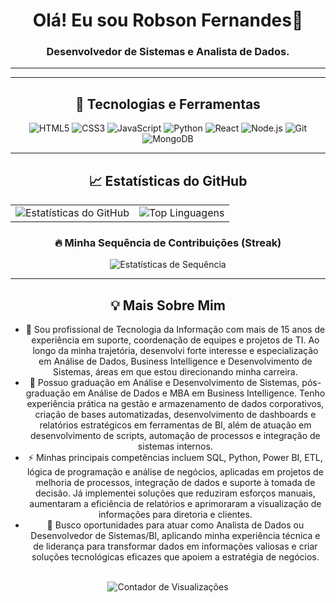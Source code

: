 <div align="center">

# Olá! Eu sou Robson Fernandes👋

### Desenvolvedor de Sistemas e Analista de Dados.

---

<p align="center">
  <a href="https://www.linkedin.com/in/robsonfernandesdemacedo/>
    <img src="https://img.shields.io/badge/LinkedIn-0077B5?style=for-the-badge&logo=linkedin&logoColor=white" alt="LinkedIn">
  </a>
  
  </p>

---

## 🚀 Tecnologias e Ferramentas

<p align="center">
    <img src="https://img.shields.io/badge/HTML5-E34F26?style=for-the-badge&logo=html5&logoColor=white" alt="HTML5">
    <img src="https://img.shields.io/badge/CSS3-1572B6?style=for-the-badge&logo=css3&logoColor=white" alt="CSS3">
    <img src="https://img.shields.io/badge/JavaScript-F7DF1E?style=for-the-badge&logo=javascript&logoColor=black" alt="JavaScript">
    <img src="https://img.shields.io/badge/Python-3776AB?style=for-the-badge&logo=python&logoColor=white" alt="Python">
    <img src="https://img.shields.io/badge/React-61DAFB?style=for-the-badge&logo=react&logoColor=black" alt="React">
    <img src="https://img.shields.io/badge/Node.js-339933?style=for-the-badge&logo=node.js&logoColor=white" alt="Node.js">
    <img src="https://img.shields.io/badge/Git-F05032?style=for-the-badge&logo=git&logoColor=white" alt="Git">
    <img src="https://img.shields.io/badge/MongoDB-47A248?style=for-the-badge&logo=mongodb&logoColor=white" alt="MongoDB">
    </p>

---

## 📈 Estatísticas do GitHub

<table>
  <tr>
    <td>
      <img src="https://github-readme-stats.vercel.app/api?username=RobsonFernandesdeMacedo&show_icons=true&theme=dark&include_all_commits=true&count_private=true" alt="Estatísticas do GitHub" />
    </td>
    <td>
      <img src="https://github-readme-stats.vercel.app/api/top-langs/?username=RobsonFernandesdeMacedo&layout=compact&theme=dark" alt="Top Linguagens" />
    </td>
  </tr>
</table>

### 🔥 Minha Sequência de Contribuições (Streak)

<img src="http://github-readme-streak-stats.herokuapp.com?user=RobsonFernandesdeMacedo&theme=dark&date_format=j%20M%5B%20Y%5D" alt="Estatísticas de Sequência" />

---

## 💡 Mais Sobre Mim

- 🌱 Sou profissional de Tecnologia da Informação com mais de 15 anos de experiência em suporte, coordenação de equipes e projetos de TI. Ao longo da minha trajetória, desenvolvi forte interesse e especialização em Análise de Dados, Business Intelligence e Desenvolvimento de Sistemas, áreas em que estou direcionando minha carreira. 
- 💬 Possuo graduação em Análise e Desenvolvimento de Sistemas, pós-graduação em Análise de Dados e MBA em Business Intelligence. Tenho experiência prática na gestão e armazenamento de dados corporativos, criação de bases automatizadas, desenvolvimento de dashboards e relatórios estratégicos em ferramentas de BI, além de atuação em desenvolvimento de scripts, automação de processos e integração de sistemas internos.
- ⚡ Minhas principais competências incluem SQL, Python, Power BI, ETL, lógica de programação e análise de negócios, aplicadas em projetos de melhoria de processos, integração de dados e suporte à tomada de decisão. Já implementei soluções que reduziram esforços manuais, aumentaram a eficiência de relatórios e aprimoraram a visualização de informações para diretoria e clientes.
- 🔭 Busco oportunidades para atuar como Analista de Dados ou Desenvolvedor de Sistemas/BI, aplicando minha experiência técnica e de liderança para transformar dados em informações valiosas e criar soluções tecnológicas eficazes que apoiem a estratégia de negócios.

<br>
<img src="https://komarev.com/ghpvc/?username=RobsonFernandesdeMacedo&color=green" alt="Contador de Visualizações" />
<br>

</div>
